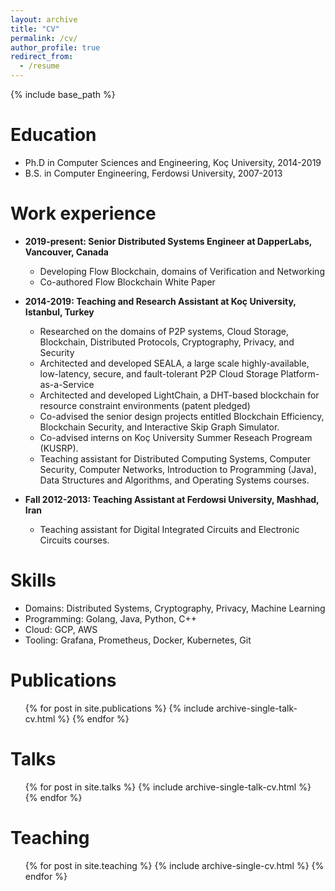 ```yaml
---
layout: archive
title: "CV"
permalink: /cv/
author_profile: true
redirect_from:
  - /resume
---
```


{% include base_path %}

Education
======
* Ph.D in Computer Sciences and Engineering, Koç University, 2014-2019
* B.S. in Computer Engineering, Ferdowsi University, 2007-2013


Work experience
======
* **2019-present: Senior Distributed Systems Engineer at DapperLabs, Vancouver, Canada**
  * Developing Flow Blockchain, domains of Verification and Networking
  * Co-authored Flow Blockchain White Paper

* **2014-2019: Teaching and Research Assistant at Koç University, Istanbul, Turkey**
  * Researched on the domains of P2P systems, Cloud Storage, Blockchain, Distributed Protocols, Cryptography, Privacy, and Security
  * Architected and developed SEALA, a large scale highly-available, low-latency, secure, and fault-tolerant P2P Cloud Storage Platform-as-a-Service
  * Architected and developed LightChain, a DHT-based blockchain for resource constraint environments (patent pledged)
  * Co-advised the senior design projects entitled Blockchain Efficiency, Blockchain Security, and Interactive Skip Graph Simulator.
  * Co-advised interns on Koç University Summer Reseach Progream (KUSRP).
  * Teaching assistant for Distributed Computing Systems, Computer Security, Computer Networks, Introduction to Programming (Java), Data Structures and Algorithms, and Operating Systems courses. 

* **Fall 2012-2013: Teaching Assistant at Ferdowsi University, Mashhad, Iran**
  * Teaching assistant for Digital Integrated Circuits and Electronic Circuits courses. 
  
Skills
======
* Domains: Distributed Systems, Cryptography, Privacy, Machine Learning
* Programming: Golang, Java, Python, C++
* Cloud: GCP, AWS
* Tooling: Grafana, Prometheus, Docker, Kubernetes, Git 

Publications
======
  <ul>{% for post in site.publications %}
    {% include archive-single-talk-cv.html %}
  {% endfor %}</ul>
  
Talks
======
  <ul>{% for post in site.talks %}
    {% include archive-single-talk-cv.html %}
  {% endfor %}</ul>
  
Teaching
======
  <ul>{% for post in site.teaching %}
    {% include archive-single-cv.html %}
  {% endfor %}</ul>
 

